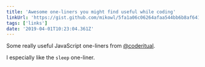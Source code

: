 ```yaml
---
title: 'Awesome one-liners you might find useful while coding'
linkUrl: 'https://gist.github.com/mikowl/5fa1a06c06264afaa544bb6b8af641b1'
tags: ['links'] 
date: '2019-04-01T10:23:04.361Z'
---
```

Some really useful JavaScript one-liners from [@coderitual](//twitter.com/coderitual). 

I especially like the `sleep` one-liner. 